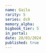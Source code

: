 ```yaml
---
name: Gaila
rarity: 5
series: ds9
memory_alpha:
bigbook_tier: 5
in_portal:
date: 20/03/2024
published: true
---
```




